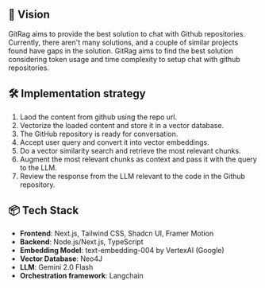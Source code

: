 ## 🎯 Vision
GitRag aims to provide the best solution to chat with Github repositories. Currently, there aren't many solutions, and a couple of similar projects found have gaps in the solution. GitRag aims to find the best solution considering token usage and time complexity to setup chat with github repositories.

## 🛠 Implementation strategy
1. Laod the content from github using the repo url.
2. Vectorize the loaded content and store it in a vector database.
3. The GitHub repository is ready for conversation.
4. Accept user query and convert it into vector embeddings.
5. Do a vector similarity search and retrieve the most relevant chunks.
6. Augment the most relevant chunks as context and pass it with the query to the LLM.
7. Review the response from the LLM relevant to the code in the Github repository.

## 📦 Tech Stack
- **Frontend**: Next.js, Tailwind CSS, Shadcn UI, Framer Motion
- **Backend**: Node.js/Next.js, TypeScript
- **Embedding Model**: text-embedding-004 by VertexAI (Google) 
- **Vector Database**: Neo4J
- **LLM**: Gemini 2.0 Flash
- **Orchestration framework**: Langchain
